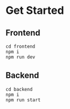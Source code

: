 # Get Started

## Frontend 
```
cd frontend
npm i
npm run dev
```

## Backend
```
cd backend
npm i
npm run start
```